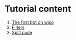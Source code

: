 # Tutorial content

1. [The first bot on waio](first-bot.md)
2. [Filters](filters.md)
3. [Split code](split-code.md)